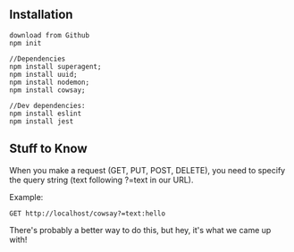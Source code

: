## Installation
```
download from Github
npm init

//Dependencies
npm install superagent;
npm install uuid;
npm install nodemon;
npm install cowsay;

//Dev dependencies:
npm install eslint
npm install jest
```
## Stuff to Know
When you make a request (GET, PUT, POST, DELETE), you need to specify the query string (text following ?=text in our URL).

Example:
```
GET http://localhost/cowsay?=text:hello
```
There's probably a better way to do this, but hey, it's what we came up with!
